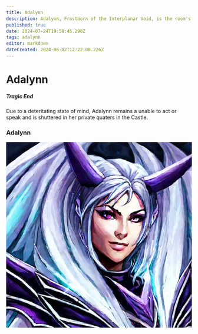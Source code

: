 ```yaml
---
title: Adalynn
description: Adalynn, Frostborn of the Interplanar Void, is the room's most powerful wizard. She raises castles, moves between realms, and manipulates reality with unmatched cunning. A master of both arcane and mental arts, she has a plan for any outcome.
published: true
date: 2024-07-24T19:58:45.290Z
tags: adalynn
editor: markdown
dateCreated: 2024-06-02T12:22:08.226Z
---
```


# Adalynn


##### Tragic End
Due to a deteritating state of mind, Adalynn remains a unable to act or speak and is shuttered in her private quaters in the Castle. 

<!-- add adalynn.webp -->
### Adalynn
![adalynn.webp](/characters/other/adalynn.webp)
